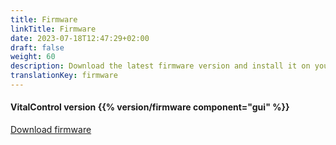 ```yaml
---
title: Firmware
linkTitle: Firmware
date: 2023-07-18T12:47:29+02:00
draft: false
weight: 60
description: Download the latest firmware version and install it on your VitalControl device.
translationKey: firmware
---
```

#### VitalControl version {{% version/firmware component="gui" %}}

<a href="/download/firmware.vcu" role="button" class="btn btn-primary btn-lg">Download firmware</a>
